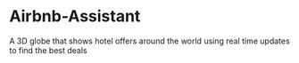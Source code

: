 # Airbnb-Assistant
A 3D globe that shows hotel offers around the world using real time updates to find the best deals
